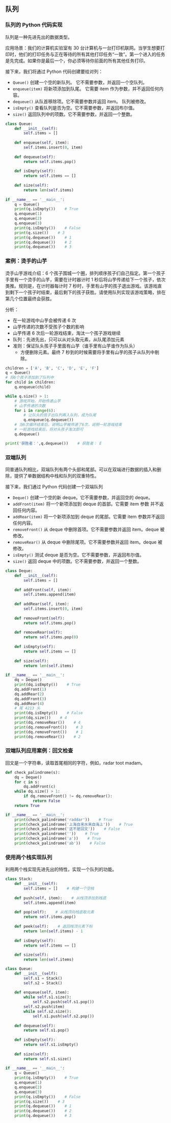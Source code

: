 ## 队列

### 队列的 Python 代码实现

队列是一种先进先出的数据类型。

应用场景：我们的计算机实验室有 30 台计算机与一台打印机联网。当学生想要打印时，他们的打印任务与正在等待的所有其他打印任务“一致”。第一个进入的任务是先完成。如果你是最后一个，你必须等待你前面的所有其他任务打印。

接下来，我们将通过 Python 代码创建要给对列：

- `Queue()` 创建一个空的新队列。 它不需要参数，并返回一个空队列。
- `enqueue(item)` 将新项添加到队尾。 它需要 item 作为参数，并不返回任何内容。
- `dequeue()` 从队首移除项。它不需要参数并返回 item。 队列被修改。
- `isEmpty()` 查看队列是否为空。它不需要参数，并返回布尔值。
- `size()` 返回队列中的项数。它不需要参数，并返回一个整数。

```python
class Queue:
    def __init__(self):
        self.items = []
        
    def enqueue(self, item):
        self.items.insert(0, item)
    
    def dequeue(self):
        return self.items.pop()
    
    def isEmpty(self):
        return self.items == []
    
    def size(self):
        return len(self.items)
    
if __name__ == '__main__':
    q = Queue()
    print(q.isEmpty())    # True
    q.enqueue(1)
    q.enqueue(2)
    q.enqueue(3)
    print(q.isEmpty())    # False
    print(q.size())    # 3
    print(q.dequeue())    # 1
    print(q.dequeue())    # 2
    print(q.dequeue())    # 3
```

### 案例：烫手的山芋

烫手山芋游戏介绍：6 个孩子围城一个圈，排列顺序孩子们自己指定。第一个孩子手里有一个烫手的山芋，需要在计时器计时 1 秒后将山芋传递给下一个孩子，依次类推。规则是，在计时器每计时 7 秒时，手里有山芋的孩子退出游戏。该游戏直到剩下一个孩子时结束，最后剩下的孩子获胜。请使用队列实现该游戏策略，排在第几个位置最终会获胜。

分析：

- 在一轮游戏中山芋会被传递 6 次
- 山芋传递的次数不受孩子个数的影响
- 山芋传递 6 次后一轮游戏结束，淘汰一个孩子游戏继续
- 队列：先进先出，只可以从对头取元素，从队尾添加元素
- 准则：保证队头孩子手里面有山芋（谁手里有山芋谁作为队头）
  - 方便删除元素。最终 7 秒到的时候需要将手里有山芋的孩子从队列中剔除。

```python
children = ['A', 'B', 'C', 'D', 'E', 'F']
q = Queue()
# 将6个孩子添加到了队列中
for child in children:
    q.enqueue(child)

while q.size() > 1:
    # 游戏开始，开始传递山芋
    # 山芋传递的次数
    for i in range(6):
        # 让队头的孩子出队列再入队列，成为队尾
        q.enqueue(q.dequeue())
    # 当6次循环结束后，说明山芋被传递了6次，说明一轮游戏结束
    # 一轮游戏结束后，将对头孩子淘汰即可
    q.dequeue()

print('获胜者：',q.dequeue())    # 获胜者： E
```

### 双端队列

同普通队列相比，双端队列有两个头部和尾部。可以在双端进行数据的插入和删除，提供了单数据结构中栈和队列的双重特性。

接下来，我们通过 Python 代码创建一个双端队列

- `Deque()` 创建一个空的新 deque。它不需要参数，并返回空的 deque。
- `addFront(item)` 将一个新项添加到 deque 的首部。它需要 item 参数 并不返回任何内容。
- `addRear(item)` 将一个新项添加到 deque 的尾部。它需要 item 参数并不返回任何内容。
- `removeFront()` 从 deque 中删除首项。它不需要参数并返回 item。deque 被修改。
- `removeRear()` 从 deque 中删除尾项。它不需要参数并返回 item。deque 被修改。
- `isEmpty()` 测试 deque 是否为空。它不需要参数，并返回布尔值。
- `size()` 返回 deque 中的项数。它不需要参数，并返回一个整数。

```python
class Deque:
    def __init__(self):
        self.items = []
        
    def addFront(self, item):
        self.items.append(item)
        
    def addRear(self, item):
        self.items.insert(0, item)
        
    def removeFront(self):
        return self.items.pop()
    
    def removeRear(self):
        return self.items.pop(0)
    
    def isEmpty(self):
        return self.items == []
    
    def size(self):
        return len(self.items)
    
if __name__ == '__main__':
    dq = Deque()
    print(dq.isEmpty())    # True
    dq.addFront(1)
    dq.addRear(2)
    dq.addFront(3)
    dq.addRear(4)
    # 尾 4213 头
    print(dq.isEmpty())    # False
    print(dq.size())    # 4
    print(dq.removeRear())    # 4
    print(dq.removeFront())    # 3
    print(dq.removeFront())    # 1
    print(dq.removeRear())    # 2
```

### 双端队列应用案例：回文检查

回文是一个字符串，读取首尾相同的字符，例如，radar toot madam。

```python
def check_palindrome(s):
    dq = Deque()
    for c in s:
        dq.addFront(c)
    while dq.size() > 1:
        if dq.removeFront() != dq.removeRear():
            return False
    return True

if __name__ == '__main__':
    print(check_palindrome('raddar'))    # True
    print(check_palindrome('上海自来水来自海上'))    # True
    print(check_palindrome('这不是回文'))    # False
    print(check_palindrome(''))    # True
    print(check_palindrome('a'))    # True
    print(check_palindrome('ab'))    # False
```

### 使用两个栈实现队列

利用两个栈实现先进先出的特性，实现一个队列的功能。

```python
class Stack:
    def __init__(self):
        self.items = []    # 构建一个空栈
        
    def push(self, item):    # 从栈顶添加到栈底
        self.items.append(item)
        
    def pop(self):    # 从栈顶向栈底取元素
        return self.items.pop()
    
    def peek(self):    # 返回栈顶元素下标
        return len(self.items) - 1
    
    def isEmpty(self):
        return self.items == []
    
    def size(self):
        return len(self.items)

class Queue:
    def __init__(self):
        self.s1 = Stack()
        self.s2 = Stack()
        
    def enqueue(self, item):
        while self.s1.size():
            self.s2.push(self.s1.pop())
        self.s2.push(item)
        while self.s2.size():
            self.s1.push(self.s2.pop())
    
    def dequeue(self):
        return self.s1.pop()
    
    def isEmpty(self):
        return self.s1.isEmpty()
    
    def size(self):
        return self.s1.size()
    
if __name__ == '__main__':
    q = Queue()
    print(q.isEmpty())    # True
    q.enqueue(1)
    q.enqueue(2)
    q.enqueue(3)
    print(q.isEmpty())    # False
    print(q.size())    # 3
    print(q.dequeue())    # 1
    print(q.dequeue())    # 2
    print(q.dequeue())    # 3
```

